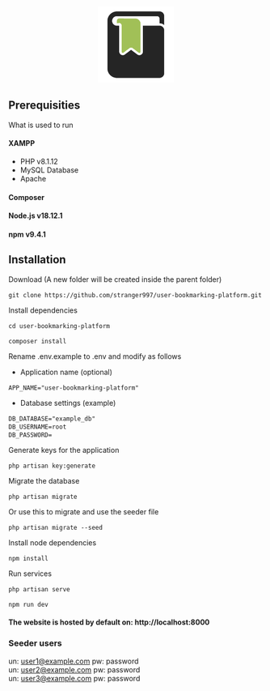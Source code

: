 <div style="text-align: center;">
    <img src="public\logo.png" alt="Logo" width="150">
</div>

## Prerequisities
What is used to run
#### XAMPP
* PHP v8.1.12 
* MySQL Database
* Apache
#### Composer
#### Node.js v18.12.1
#### npm v9.4.1

## Installation
Download (A new folder will be created inside the parent folder)
```
git clone https://github.com/stranger997/user-bookmarking-platform.git
```
Install dependencies
```
cd user-bookmarking-platform
```
```
composer install
```
Rename .env.example to .env and modify as follows
* Application name (optional)
```
APP_NAME="user-bookmarking-platform"
```
* Database settings (example)
```
DB_DATABASE="example_db"
DB_USERNAME=root
DB_PASSWORD=
```
Generate keys for the application
```
php artisan key:generate
```
Migrate the database
```
php artisan migrate 
```
Or use this to migrate and use the seeder file
```
php artisan migrate --seed
```
Install node dependencies
```
npm install
```
Run services
```
php artisan serve
```
```
npm run dev
```
#### The website is hosted by default on: http://localhost:8000

### Seeder users
un: user1@example.com pw: password <br />
un: user2@example.com pw: password <br />
un: user3@example.com pw: password <br />

